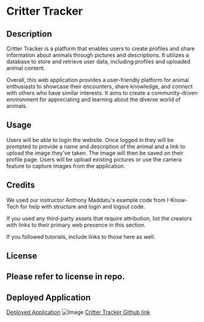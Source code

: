 # Critter Tracker


## Description

Critter Tracker is a platform that enables users to create profiles and share information about animals through pictures and descriptions. It utilizes a database to store and retrieve user data, including profiles and uploaded animal content.

Overall, this web application provides a user-friendly platform for animal enthusiasts to showcase their encounters, share knowledge, and connect with others who have similar interests. It aims to create a community-driven environment for appreciating and learning about the diverse world of animals.


## Usage

Users will be able to login the website. Once logged in they will be prompted to provide a name and description of the animal and a link to upload the image they've taken. The image will then be saved on their profile page. Users will be upload existing pictures or use the camera feature to capture images from the application.


## Credits

We used our instructor Anthony Maddatu's example code from I-Know-Tech for help with structure and login and logout code.

If you used any third-party assets that require attribution, list the creators with links to their primary web presence in this section.

If you followed tutorials, include links to those here as well.


## License

Please refer to license in repo.
---

## Deployed Application
[Deployed Application]()
![Image]()
<a href="https://github.com/BillyC1015/critter-tracker">Critter Tracker Github link</a>